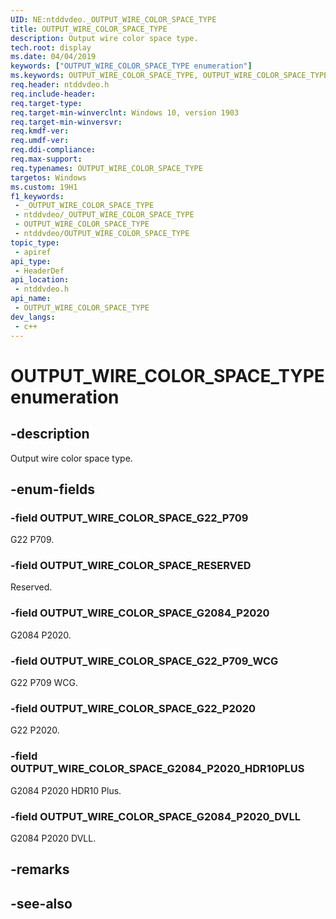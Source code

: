 ```yaml
---
UID: NE:ntddvdeo._OUTPUT_WIRE_COLOR_SPACE_TYPE
title: OUTPUT_WIRE_COLOR_SPACE_TYPE
description: Output wire color space type.
tech.root: display
ms.date: 04/04/2019
keywords: ["OUTPUT_WIRE_COLOR_SPACE_TYPE enumeration"]
ms.keywords: OUTPUT_WIRE_COLOR_SPACE_TYPE, OUTPUT_WIRE_COLOR_SPACE_TYPE,
req.header: ntddvdeo.h
req.include-header: 
req.target-type: 
req.target-min-winverclnt: Windows 10, version 1903
req.target-min-winversvr: 
req.kmdf-ver: 
req.umdf-ver: 
req.ddi-compliance: 
req.max-support: 
req.typenames: OUTPUT_WIRE_COLOR_SPACE_TYPE
targetos: Windows
ms.custom: 19H1
f1_keywords:
 - _OUTPUT_WIRE_COLOR_SPACE_TYPE
 - ntddvdeo/_OUTPUT_WIRE_COLOR_SPACE_TYPE
 - OUTPUT_WIRE_COLOR_SPACE_TYPE
 - ntddvdeo/OUTPUT_WIRE_COLOR_SPACE_TYPE
topic_type:
 - apiref
api_type:
 - HeaderDef
api_location:
 - ntddvdeo.h
api_name:
 - OUTPUT_WIRE_COLOR_SPACE_TYPE
dev_langs:
 - c++
---
```


# OUTPUT_WIRE_COLOR_SPACE_TYPE enumeration


## -description

Output wire color space type.

## -enum-fields

### -field OUTPUT_WIRE_COLOR_SPACE_G22_P709

G22 P709.

### -field OUTPUT_WIRE_COLOR_SPACE_RESERVED

Reserved.

### -field OUTPUT_WIRE_COLOR_SPACE_G2084_P2020

G2084 P2020.

### -field OUTPUT_WIRE_COLOR_SPACE_G22_P709_WCG

G22 P709 WCG.

### -field OUTPUT_WIRE_COLOR_SPACE_G22_P2020

G22 P2020.

### -field OUTPUT_WIRE_COLOR_SPACE_G2084_P2020_HDR10PLUS

G2084 P2020 HDR10 Plus.

### -field OUTPUT_WIRE_COLOR_SPACE_G2084_P2020_DVLL

G2084 P2020 DVLL.

## -remarks

## -see-also

